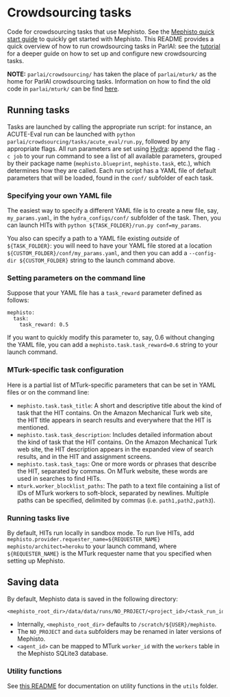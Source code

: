# Crowdsourcing tasks

Code for crowdsourcing tasks that use Mephisto. See the [Mephisto quick start guide](https://github.com/facebookresearch/mephisto/blob/master/docs/quickstart.md) to quickly get started with Mephisto. This README provides a quick overview of how to run crowdsourcing tasks in ParlAI: see the [tutorial](https://github.com/facebookresearch/ParlAI/blob/master/docs/source/tutorial_crowdsourcing.md) for a deeper guide on how to set up and configure new crowdsourcing tasks.

**NOTE:** `parlai/crowdsourcing/` has taken the place of `parlai/mturk/` as the home for ParlAI crowdsourcing tasks. Information on how to find the old code in `parlai/mturk/` can be find [here](https://github.com/facebookresearch/ParlAI/tree/master/parlai/mturk/README.md).

## Running tasks

Tasks are launched by calling the appropriate run script: for instance, an ACUTE-Eval run can be launched with `python parlai/crowdsourcing/tasks/acute_eval/run.py`, followed by any appropriate flags. All run parameters are set using [Hydra](https://github.com/facebookresearch/hydra): append the flag `-c job` to your run command to see a list of all available parameters, grouped by their package name (`mephisto.blueprint`, `mephisto.task`, etc.), which determines how they are called. Each run script has a YAML file of default parameters that will be loaded, found in the `conf/` subfolder of each task.

### Specifying your own YAML file

 The easiest way to specify a different YAML file is to create a new file, say, `my_params.yaml`, in the `hydra_configs/conf/` subfolder of the task. Then, you can launch HITs with `python ${TASK_FOLDER}/run.py conf=my_params`.

 You also can specify a path to a YAML file existing *outside* of `${TASK_FOLDER}`: you will need to have your YAML file stored at a location `${CUSTOM_FOLDER}/conf/my_params.yaml`, and then you can add a `--config-dir ${CUSTOM_FOLDER}` string to the launch command above.

### Setting parameters on the command line

Suppose that your YAML file has a `task_reward` parameter defined as follows:
```
mephisto:
  task:
    task_reward: 0.5
```
If you want to quickly modify this parameter to, say, 0.6 without changing the YAML file, you can add a `mephisto.task.task_reward=0.6` string to your launch command.

### MTurk-specific task configuration

Here is a partial list of MTurk-specific parameters that can be set in YAML files or on the command line:
- `mephisto.task.task_title`: A short and descriptive title about the kind of task that the HIT contains. On the Amazon Mechanical Turk web site, the HIT title appears in search results and everywhere that the HIT is mentioned.
- `mephisto.task.task_description`: Includes detailed information about the kind of task that the HIT contains. On the Amazon Mechanical Turk web site, the HIT description appears in the expanded view of search results, and in the HIT and assignment screens.
- `mephisto.task.task_tags`: One or more words or phrases that describe the HIT, separated by commas. On MTurk website, these words are used in searches to find HITs.
- `mturk.worker_blocklist_paths`: The path to a text file containing a list of IDs of MTurk workers to soft-block, separated by newlines. Multiple paths can be specified, delimited by commas (i.e. `path1,path2,path3`).

### Running tasks live

By default, HITs run locally in sandbox mode. To run live HITs, add `mephisto.provider.requester_name=${REQUESTER_NAME} mephisto/architect=heroku` to your launch command, where `${REQUESTER_NAME}` is the MTurk requester name that you specified when setting up Mephisto.

## Saving data

By default, Mephisto data is saved in the following directory:
```
<mephisto_root_dir>/data/data/runs/NO_PROJECT/<project_id>/<task_run_id>/<assignment_id>/<agent_id>/data
```
- Internally, `<mephisto_root_dir>` defaults to `/scratch/${USER}/mephisto`.
- The `NO_PROJECT` and `data` subfolders may be renamed in later versions of Mephisto.
- `<agent_id>` can be mapped to MTurk `worker_id` with the `workers` table in the Mephisto SQLite3 database.

### Utility functions

See [this README](https://github.com/facebookresearch/ParlAI/blob/master/parlai/crowdsourcing/utils/README.md) for documentation on utility functions in the `utils` folder.
